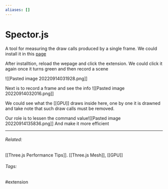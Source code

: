 ```yaml
---
aliases: []
---
```

# Spector.js
A tool for measuring the draw calls produced by a single frame. We could install it in this [page](https://chrome.google.com/webstore/detail/spectorjs/denbgaamihkadbghdceggmchnflmhpmk?hl=en) 

After installtion, reload the wepage and click the extension. We could click it again once it turns green and then record a scene

![[Pasted image 20220914031928.png]]


Next is to record a frame and see the info
![[Pasted image 20220914032016.png]]

We could see what the [[GPU]] draws inside here, one by one it is drawned and take note that such draw calls must be removed.

Our role is to lessen the command value![[Pasted image 20220914135836.png]]
And make it more efficient

---
###### Related: 
[[Three.js Performance Tips]]. [[Three.js Mesh]], [[GPU]]
###### Tags:
#extension 